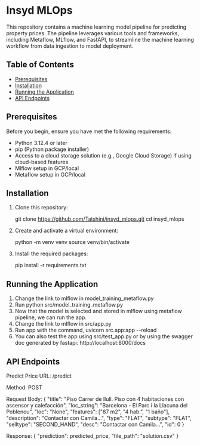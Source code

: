 # Insyd MLOps

This repository contains a machine learning model pipeline for predicting property prices. The pipeline leverages various tools and frameworks, including Metaflow, MLflow, and FastAPI, to streamline the machine learning workflow from data ingestion to model deployment.

## Table of Contents

- [Prerequisites](#prerequisites)
- [Installation](#installation)
- [Running the Application](#running-the-application)
- [API Endpoints](#api-endpoints)

## Prerequisites

Before you begin, ensure you have met the following requirements:

- Python 3.12.4 or later
- pip (Python package installer)
- Access to a cloud storage solution (e.g., Google Cloud Storage) if using cloud-based features
- Mlflow setup in GCP/local
- Metaflow setup in GCP/local

## Installation

1. Clone this repository:

   git clone https://github.com/Tatshini/insyd_mlops.git
   cd insyd_mlops

2. Create and activate a virtual environment:

    python -m venv venv
    source venv/bin/activate 

3. Install the required packages:

    pip install -r requirements.txt

## Running the Application

1. Change the link to mlflow in model_training_metaflow.py
2. Run python src/model_training_metaflow.py
3. Now that the model is selected and stored in mlflow using metaflow pipeline, we can run the app.
4. Change the link to mlflow in src/app.py
5. Run app with the command, uvicorn src.app:app --reload
6. You can also test the app using src/test_app.py or by using the swagger doc generated by fastapi: http://localhost:8000/docs


## API Endpoints
Predict Price
URL: /predict

Method: POST

Request Body:
    {
    "title": "Piso Carrer de llull. Piso con 4 habitaciones con ascensor y calefacción",
    "loc_string": "Barcelona - El Parc i la Llacuna del Poblenou",
    "loc": "None",
    "features": ["87 m2", "4 hab.", "1 baño"],
    "description": "Contactar con Camila...",
    "type": "FLAT",
    "subtype": "FLAT",
    "selltype": "SECOND_HAND",
    "desc": "Contactar con Camila...",
    "id": 0
    }

Response:
    {
    "prediction": predicted_price,
    "file_path": "solution.csv"
    }

